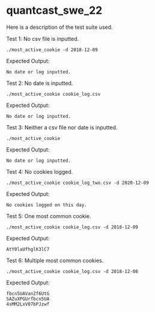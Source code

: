 # quantcast_swe_22
Here is a description of the test suite used.

Test 1: No csv file is inputted. 
```
./most_active_cookie -d 2018-12-09
```
Expected Output:
```
No date or log inputted.
```

Test 2: No date is inputted.
```
./most_active_cookie cookie_log.csv
```
Expected Output:
```
No date or log inputted.
```

Test 3: Neither a csv file nor date is inputted.
```
./most_active_cookie
```
Expected Output:
```
No date or log inputted.
```

Test 4: No cookies logged.
```
./most_active_cookie cookie_log_two.csv -d 2020-12-09
```
Expected Output:
```
No cookies logged on this day.
```

Test 5: One most common cookie.
```
./most_active_cookie cookie_log.csv -d 2018-12-09
```
Expected Output:
```
AtY0laUfhglK3lC7
```

Test 6: Multiple most common cookies.
```
./most_active_cookie cookie_log.csv -d 2018-12-08
```
Expected Output:
```
fbcn5UAVanZf6UtG
SAZuXPGUrfbcn5UA
4sMM2LxV07bPJzwf
```
